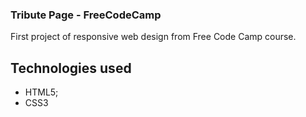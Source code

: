### Tribute Page - FreeCodeCamp

First project of responsive web design from Free Code Camp course.

## Technologies used

- HTML5;
- CSS3

